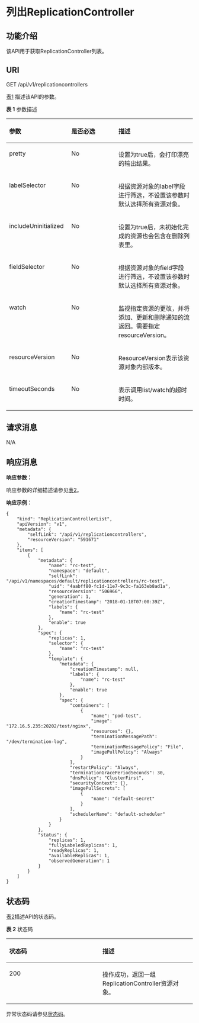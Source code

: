 # 列出ReplicationController<a name="cce_02_0022"></a>

## 功能介绍<a name="sf5a17335349148eb88d0beb5d3e6e920"></a>

该API用于获取ReplicationController列表。

## URI<a name="s4fb6e4a704534af5b6f7d5b6c4665d0c"></a>

GET /api/v1/replicationcontrollers

[表1](#zh-cn_topic_0079614978_table30744409)  描述该API的参数。

**表 1**  参数描述

<a name="zh-cn_topic_0079614978_table30744409"></a>
<table><thead align="left"><tr id="zh-cn_topic_0079614978_row61121960"><th class="cellrowborder" valign="top" width="33.33333333333333%" id="mcps1.2.4.1.1"><p id="zh-cn_topic_0079614978_p51931690"><a name="zh-cn_topic_0079614978_p51931690"></a><a name="zh-cn_topic_0079614978_p51931690"></a>参数</p>
</th>
<th class="cellrowborder" valign="top" width="25.252525252525253%" id="mcps1.2.4.1.2"><p id="p24117958194930"><a name="p24117958194930"></a><a name="p24117958194930"></a>是否必选</p>
</th>
<th class="cellrowborder" valign="top" width="41.41414141414141%" id="mcps1.2.4.1.3"><p id="p7397544194930"><a name="p7397544194930"></a><a name="p7397544194930"></a>描述</p>
</th>
</tr>
</thead>
<tbody><tr id="zh-cn_topic_0079614978_row42202829"><td class="cellrowborder" valign="top" width="33.33333333333333%" headers="mcps1.2.4.1.1 "><p id="zh-cn_topic_0079614978_p62986002"><a name="zh-cn_topic_0079614978_p62986002"></a><a name="zh-cn_topic_0079614978_p62986002"></a>pretty</p>
</td>
<td class="cellrowborder" valign="top" width="25.252525252525253%" headers="mcps1.2.4.1.2 "><p id="zh-cn_topic_0079614978_p1592523"><a name="zh-cn_topic_0079614978_p1592523"></a><a name="zh-cn_topic_0079614978_p1592523"></a>No</p>
</td>
<td class="cellrowborder" valign="top" width="41.41414141414141%" headers="mcps1.2.4.1.3 "><p id="p28675043"><a name="p28675043"></a><a name="p28675043"></a>设置为true后，会打印漂亮的输出结果。</p>
</td>
</tr>
<tr id="zh-cn_topic_0079614978_row20098922"><td class="cellrowborder" valign="top" width="33.33333333333333%" headers="mcps1.2.4.1.1 "><p id="zh-cn_topic_0079614978_p17399957"><a name="zh-cn_topic_0079614978_p17399957"></a><a name="zh-cn_topic_0079614978_p17399957"></a>labelSelector</p>
</td>
<td class="cellrowborder" valign="top" width="25.252525252525253%" headers="mcps1.2.4.1.2 "><p id="zh-cn_topic_0079614978_p110417"><a name="zh-cn_topic_0079614978_p110417"></a><a name="zh-cn_topic_0079614978_p110417"></a>No</p>
</td>
<td class="cellrowborder" valign="top" width="41.41414141414141%" headers="mcps1.2.4.1.3 "><p id="p1930564715251"><a name="p1930564715251"></a><a name="p1930564715251"></a>根据资源对象的label字段进行筛选，不设置该参数时默认选择所有资源对象。</p>
</td>
</tr>
<tr id="rf7a829a440f345a5bf69877dd28ceab6"><td class="cellrowborder" valign="top" width="33.33333333333333%" headers="mcps1.2.4.1.1 "><p id="a77e7f1cd4b704d458f5864d53e7f4d89"><a name="a77e7f1cd4b704d458f5864d53e7f4d89"></a><a name="a77e7f1cd4b704d458f5864d53e7f4d89"></a>includeUninitialized</p>
</td>
<td class="cellrowborder" valign="top" width="25.252525252525253%" headers="mcps1.2.4.1.2 "><p id="a0d887442455e4da08db3e271327c7e5a"><a name="a0d887442455e4da08db3e271327c7e5a"></a><a name="a0d887442455e4da08db3e271327c7e5a"></a>No</p>
</td>
<td class="cellrowborder" valign="top" width="41.41414141414141%" headers="mcps1.2.4.1.3 "><p id="a163adfe9b2884ce09f91ddc74ec8c32a"><a name="a163adfe9b2884ce09f91ddc74ec8c32a"></a><a name="a163adfe9b2884ce09f91ddc74ec8c32a"></a>设置为true后，未初始化完成的资源也会包含在删除列表里。</p>
</td>
</tr>
<tr id="zh-cn_topic_0079614978_row13385460"><td class="cellrowborder" valign="top" width="33.33333333333333%" headers="mcps1.2.4.1.1 "><p id="zh-cn_topic_0079614978_p10480496"><a name="zh-cn_topic_0079614978_p10480496"></a><a name="zh-cn_topic_0079614978_p10480496"></a>fieldSelector</p>
</td>
<td class="cellrowborder" valign="top" width="25.252525252525253%" headers="mcps1.2.4.1.2 "><p id="zh-cn_topic_0079614978_p43613881"><a name="zh-cn_topic_0079614978_p43613881"></a><a name="zh-cn_topic_0079614978_p43613881"></a>No</p>
</td>
<td class="cellrowborder" valign="top" width="41.41414141414141%" headers="mcps1.2.4.1.3 "><p id="p49874218"><a name="p49874218"></a><a name="p49874218"></a>根据资源对象的field字段进行筛选，不设置该参数时默认选择所有资源对象。</p>
</td>
</tr>
<tr id="zh-cn_topic_0079614978_row52026988"><td class="cellrowborder" valign="top" width="33.33333333333333%" headers="mcps1.2.4.1.1 "><p id="zh-cn_topic_0079614978_p53436499"><a name="zh-cn_topic_0079614978_p53436499"></a><a name="zh-cn_topic_0079614978_p53436499"></a>watch</p>
</td>
<td class="cellrowborder" valign="top" width="25.252525252525253%" headers="mcps1.2.4.1.2 "><p id="zh-cn_topic_0079614978_p33389154"><a name="zh-cn_topic_0079614978_p33389154"></a><a name="zh-cn_topic_0079614978_p33389154"></a>No</p>
</td>
<td class="cellrowborder" valign="top" width="41.41414141414141%" headers="mcps1.2.4.1.3 "><p id="p176837905310"><a name="p176837905310"></a><a name="p176837905310"></a>监视指定资源的更改，并将添加、更新和删除通知的流返回。需要指定resourceVersion。</p>
</td>
</tr>
<tr id="zh-cn_topic_0079614978_row47285080"><td class="cellrowborder" valign="top" width="33.33333333333333%" headers="mcps1.2.4.1.1 "><p id="zh-cn_topic_0079614978_p4886260"><a name="zh-cn_topic_0079614978_p4886260"></a><a name="zh-cn_topic_0079614978_p4886260"></a>resourceVersion</p>
</td>
<td class="cellrowborder" valign="top" width="25.252525252525253%" headers="mcps1.2.4.1.2 "><p id="zh-cn_topic_0079614978_p60242740"><a name="zh-cn_topic_0079614978_p60242740"></a><a name="zh-cn_topic_0079614978_p60242740"></a>No</p>
</td>
<td class="cellrowborder" valign="top" width="41.41414141414141%" headers="mcps1.2.4.1.3 "><p id="a5267faf2beb54f448afd8d0566d2e815"><a name="a5267faf2beb54f448afd8d0566d2e815"></a><a name="a5267faf2beb54f448afd8d0566d2e815"></a>ResourceVersion表示该资源对象内部版本。</p>
</td>
</tr>
<tr id="zh-cn_topic_0079614978_row27760519"><td class="cellrowborder" valign="top" width="33.33333333333333%" headers="mcps1.2.4.1.1 "><p id="zh-cn_topic_0079614978_p34009553"><a name="zh-cn_topic_0079614978_p34009553"></a><a name="zh-cn_topic_0079614978_p34009553"></a>timeoutSeconds</p>
</td>
<td class="cellrowborder" valign="top" width="25.252525252525253%" headers="mcps1.2.4.1.2 "><p id="zh-cn_topic_0079614978_p3310428"><a name="zh-cn_topic_0079614978_p3310428"></a><a name="zh-cn_topic_0079614978_p3310428"></a>No</p>
</td>
<td class="cellrowborder" valign="top" width="41.41414141414141%" headers="mcps1.2.4.1.3 "><p id="p2133200"><a name="p2133200"></a><a name="p2133200"></a>表示调用list/watch的超时时间。</p>
</td>
</tr>
</tbody>
</table>

## 请求消息<a name="sca91069f08154e4d8f8c16e143ab22d6"></a>

N/A

## 响应消息<a name="s0ba96b4a4fb8454995065877449ab6db"></a>

**响应参数：**

响应参数的详细描述请参见[表2](公共响应参数.md#zh-cn_topic_0079614930_table5881294)。

**响应示例：**

```
{
    "kind": "ReplicationControllerList",
    "apiVersion": "v1",
    "metadata": {
        "selfLink": "/api/v1/replicationcontrollers",
        "resourceVersion": "591671"
    },
    "items": [
        {
            "metadata": {
                "name": "rc-test",
                "namespace": "default",
                "selfLink": "/api/v1/namespaces/default/replicationcontrollers/rc-test",
                "uid": "4aabff80-fc1d-11e7-9c3c-fa163eb8ad1a",
                "resourceVersion": "506966",
                "generation": 1,
                "creationTimestamp": "2018-01-18T07:00:39Z",
                "labels": {
                    "name": "rc-test"
                },
                "enable": true
            },
            "spec": {
                "replicas": 1,
                "selector": {
                    "name": "rc-test"
                },
                "template": {
                    "metadata": {
                        "creationTimestamp": null,
                        "labels": {
                            "name": "rc-test"
                        },
                        "enable": true
                    },
                    "spec": {
                        "containers": [
                            {
                                "name": "pod-test",
                                "image": "172.16.5.235:20202/test/nginx",
                                "resources": {},
                                "terminationMessagePath": "/dev/termination-log",
                                "terminationMessagePolicy": "File",
                                "imagePullPolicy": "Always"
                            }
                        ],
                        "restartPolicy": "Always",
                        "terminationGracePeriodSeconds": 30,
                        "dnsPolicy": "ClusterFirst",
                        "securityContext": {},
                        "imagePullSecrets": [
                            {
                                "name": "default-secret"
                            }
                        ],
                        "schedulerName": "default-scheduler"
                    }
                }
            },
            "status": {
                "replicas": 1,
                "fullyLabeledReplicas": 1,
                "readyReplicas": 1,
                "availableReplicas": 1,
                "observedGeneration": 1
            }
        }
    ]
}
```

## 状态码<a name="sc6fcd881fd2543f7bb48b92fa271e6c8"></a>

[表2](#zh-cn_topic_0079614978_table8264230)描述API的状态码。

**表 2**  状态码

<a name="zh-cn_topic_0079614978_table8264230"></a>
<table><thead align="left"><tr id="zh-cn_topic_0079614978_row43889252"><th class="cellrowborder" valign="top" width="50%" id="mcps1.2.3.1.1"><p id="p37476764194930"><a name="p37476764194930"></a><a name="p37476764194930"></a>状态码</p>
</th>
<th class="cellrowborder" valign="top" width="50%" id="mcps1.2.3.1.2"><p id="p15719014194930"><a name="p15719014194930"></a><a name="p15719014194930"></a>描述</p>
</th>
</tr>
</thead>
<tbody><tr id="zh-cn_topic_0079614978_row57348967"><td class="cellrowborder" valign="top" width="50%" headers="mcps1.2.3.1.1 "><p id="zh-cn_topic_0079614978_p14754764"><a name="zh-cn_topic_0079614978_p14754764"></a><a name="zh-cn_topic_0079614978_p14754764"></a>200</p>
</td>
<td class="cellrowborder" valign="top" width="50%" headers="mcps1.2.3.1.2 "><p id="zh-cn_topic_0079614978_p54285221"><a name="zh-cn_topic_0079614978_p54285221"></a><a name="zh-cn_topic_0079614978_p54285221"></a><span id="ph173491217165810"><a name="ph173491217165810"></a><a name="ph173491217165810"></a>操作成功，返回一组ReplicationController资源对象。</span></p>
</td>
</tr>
</tbody>
</table>

异常状态码请参见[状态码](状态码.md)。

